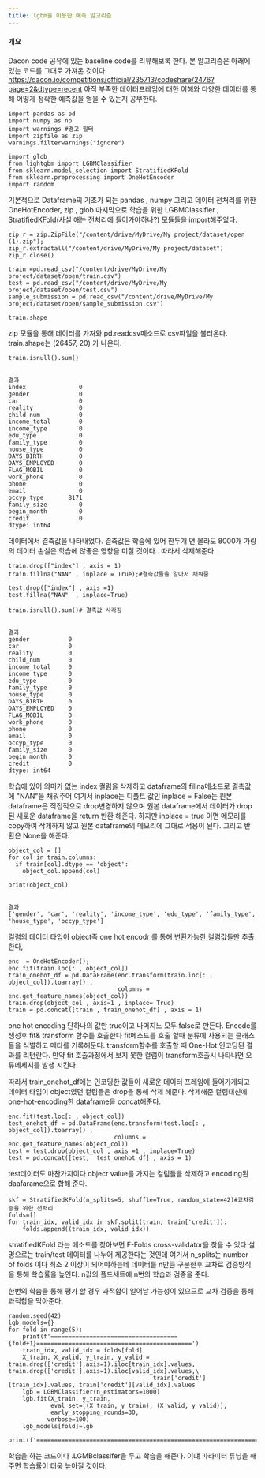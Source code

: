 ```yaml
---
title: lgbm을 이용한 예측 알고리즘
---
```


#### 개요

Dacon code 공유에 있는 baseline code를 리뷰해보록 한다. 본 알고리즘은 아래에 있는 코드를 그대로 가져온 것이다. https://dacon.io/competitions/official/235713/codeshare/2476?page=2&dtype=recent
아직 부족한 데이터프레임에 대한 이해와 다양한 데이터를 통해 어떻게 정확한 예측값을 얻을 수 있는지 공부한다.


```
import pandas as pd
import numpy as np
import warnings #경고 필터
import zipfile as zip
warnings.filterwarnings("ignore")

import glob
from lightgbm import LGBMClassifier
from sklearn.model_selection import StratifiedKFold
from sklearn.preprocessing import OneHotEncoder
import random 
```


기본적으로 Dataframe의 기초가 되는 pandas , numpy 그리고 데이터 전처리를 위한 OneHotEncoder, zip , glob 마지막으로 학습을 
위한 LGBMClassifier , StratifiedKFold(사실 애는 전처리에 들어가야하나?) 모듈들을 import해주었다.


```
zip_r = zip.ZipFile("/content/drive/MyDrive/My project/dataset/open (1).zip");
zip_r.extractall("/content/drive/MyDrive/My project/dataset")
zip_r.close()

train =pd.read_csv("/content/drive/MyDrive/My project/dataset/open/train.csv")
test = pd.read_csv("/content/drive/MyDrive/My project/dataset/open/test.csv")
sample_submission = pd.read_csv("/content/drive/MyDrive/My project/dataset/open/sample_submission.csv")

train.shape
```


zip 모듈을 통해 데이터를 가져와 pd.readcsv메소드로 csv파일을 불러온다. train.shape는 (26457, 20) 가 나온다.


```
train.isnull().sum()


결과
index               0
gender              0
car                 0
reality             0
child_num           0
income_total        0
income_type         0
edu_type            0
family_type         0
house_type          0
DAYS_BIRTH          0
DAYS_EMPLOYED       0
FLAG_MOBIL          0
work_phone          0
phone               0
email               0
occyp_type       8171
family_size         0
begin_month         0
credit              0
dtype: int64
```

데이터에서 결측값을 나타내었다. 결측값은 학습에 있어 한두개 면 몰라도 8000개 가량의 데이터 손실은 학습에 않좋은 영향을 미칠
것이다.. 따라서 삭제해준다.


```
train.drop(["index"] , axis = 1)
train.fillna("NAN" , inplace = True);#결측값들을 알아서 채워줌

test.drop(["index"] , axis =1)
test.fillna("NAN"  , inplace=True)

train.isnull().sum()# 결측값 사라짐


결과
gender           0
car              0
reality          0
child_num        0
income_total     0
income_type      0
edu_type         0
family_type      0
house_type       0
DAYS_BIRTH       0
DAYS_EMPLOYED    0
FLAG_MOBIL       0
work_phone       0
phone            0
email            0
occyp_type       0
family_size      0
begin_month      0
credit           0
dtype: int64
````

학습에 있어 의미가 없는 index 컬럼을 삭제하고 dataframe의 fillna메소드로 결측값에 "NAN"을 채워주어 여기서 inplace는 디폴트 값인 inplace = False는
원본 dataframe은 직접적으로 drop변경하지 않으며 원본 dataframe에서 데이터가 drop된 새로운 dataframe을 return 반환 해준다. 하지만 
inplace = true 이면 메모리를 copy하여 삭제하지 않고 원본 dataframe의 메모리에 그대로 적용이 된다. 그리고 반환은 None을 해준다.


```
object_col = []
for col in train.columns:
  if train[col].dtype == 'object':
    object_col.append(col)
    
print(object_col)


결과
['gender', 'car', 'reality', 'income_type', 'edu_type', 'family_type', 'house_type', 'occyp_type']
```

컬럼의 데이터 타입이 object즉 one hot encodr 를 통해 변환가능한 컬럼값들만 추출한다,


```
enc  = OneHotEncoder();
enc.fit(train.loc[: , object_col])
train_onehot_df = pd.DataFrame(enc.transform(train.loc[: , object_col]).toarray() , 
                               columns = enc.get_feature_names(object_col))
train.drop(object_col , axis=1 , inplace= True)
train = pd.concat([train , train_onehot_df] , axis = 1)
```

one hot encoding 단하나의 값만 true이고 나머지느 모두 false로 만든다. Encode를 생성후 fit& transform 함수를 호출한다 fit메소드를 
호출 할때 분류에 사용되는 클래스들을 식별하고 메타를 기록해둔다. transform함수를 호출할 때 One-Hot 인코딩된 결과를 리턴란다. 만약 fit
호출과정에서 보지 못한 컬럼이 transform호출시 나타나면 오류메세지를 발생 시킨다.

따라서 train_onehot_df에는 인코딩한 값들이 새로운 데이터 프레임에 들어가게되고 데이터 타입이 object였던 컬럼들은 drop을 통해 삭제 해준다. 삭제해준 컬럼대신에 one-hot-encoding한 dataframe을 concat해준다. 

```
enc.fit(test.loc[: , object_col])
test_onehot_df = pd.DataFrame(enc.transform(test.loc[: , object_col]).toarray() , 
                              columns = enc.get_feature_names(object_col))
test = test.drop(object_col , axis =1 , inplace=True)
test = pd.concat([test,  test_onehot_df] , axis = 1)
```

test데이터도 마찬가지이다 objecr value를 가지는 컬럼들을 삭제하고 encoding된 daafarame으로 합해 준다.


```
skf = StratifiedKFold(n_splits=5, shuffle=True, random_state=42)#교차검증을 위한 전처리
folds=[]
for train_idx, valid_idx in skf.split(train, train['credit']):
    folds.append((train_idx, valid_idx))
```
stratifiedKFold 라는 메소드를 찾아보면 F-Folds cross-validator을 찾을 수 있다 설명으로는 train/test 데이터를 나누어 제공한다는 것인데 여기서 n_splits는 number of folds 이다 최소 2 이상이 되어야하는데 데이터를 n만큼 구분한후 교차로 검증방식을 통해 학습률을 높인다. n값의 폴드세트에 n번의 학습과 검증을 준다. 

한번의 학습을 통해 평가 할 경우 과적합이 일어날 가능성이 있으므로 교차 검증을 통해 과적합을 막아준다.


```
random.seed(42)
lgb_models={}
for fold in range(5):
    print(f'===================================={fold+1}============================================')
    train_idx, valid_idx = folds[fold]
    X_train, X_valid, y_train, y_valid = train.drop(['credit'],axis=1).iloc[train_idx].values, train.drop(['credit'],axis=1).iloc[valid_idx].values,\
                                         train['credit'][train_idx].values, train['credit'][valid_idx].values 
    lgb = LGBMClassifier(n_estimators=1000)
    lgb.fit(X_train, y_train, 
            eval_set=[(X_train, y_train), (X_valid, y_valid)], 
            early_stopping_rounds=30,
           verbose=100)
    lgb_models[fold]=lgb
    print(f'================================================================================\n\n')
  ```
  학습을 하는 코드이다 .LGMBclassifer을 두고 학습을 해준다. 이떄 파라미터 튜닝을 해주면 학습률이 더욱 높아질 것이다.
  









